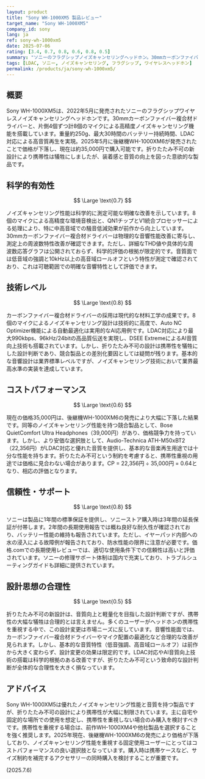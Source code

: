 ```yaml
---
layout: product
title: "Sony WH-1000XM5 製品レビュー"
target_name: "Sony WH-1000XM5"
company_id: sony
lang: ja
ref: sony-wh-1000xm5
date: 2025-07-06
rating: [3.4, 0.7, 0.8, 0.6, 0.8, 0.5]
summary: "ソニーのフラグシップノイズキャンセリングヘッドホン。30mmカーボンファイバー複合材ドライバーと8個のマイクによる業界最高クラスのノイズキャンセリング性能を実現。LDAC対応、最大30時間のバッテリー持続時間を誇る。2025年に後継機WH-1000XM6が発売され価格が下落したが、約35,000円での高性能は評価できる。ただし折りたたみ不可の設計思想に疑問が残る。"
tags: [LDAC, ソニー, ノイズキャンセリング, フラグシップ, ワイヤレスヘッドホン]
permalink: /products/ja/sony-wh-1000xm5/
---
```

## 概要

Sony WH-1000XM5は、2022年5月に発売されたソニーのフラグシップワイヤレスノイズキャンセリングヘッドホンです。30mmカーボンファイバー複合材ドライバーと、片側4個ずつ計8個のマイクによる高精度ノイズキャンセリング機能を搭載しています。重量約250g、最大30時間のバッテリー持続時間、LDAC対応による高音質再生を実現。2025年5月に後継機WH-1000XM6が発売されたことで価格が下落し、現在は約35,000円で購入可能です。折りたたみ不可の新設計により携帯性は犠牲にしましたが、装着感と音質の向上を図った意欲的な製品です。

## 科学的有効性

$$ \Large \text{0.7} $$

ノイズキャンセリング性能は科学的に測定可能な明確な改善を示しています。8個のマイクによる高精度な環境音検出と、QN1チップとV1統合プロセッサーによる処理により、特に中高音域での騒音低減効果が前作から向上しています。30mmカーボンファイバー複合材ドライバーは物理的な音響性能改善に寄与し、測定上の周波数特性改善が確認できます。ただし、詳細なTHD値や具体的な周波数応答グラフは公開されておらず、科学的評価の根拠が限定的です。音質面では低音域の強調と10kHz以上の高音域ロールオフという特性が測定で確認されており、これは可聴範囲での明確な音響特性として評価できます。

## 技術レベル

$$ \Large \text{0.8} $$

カーボンファイバー複合材ドライバーの採用は現代的な材料工学の成果です。8個のマイクによるノイズキャンセリング設計は技術的に高度で、Auto NC Optimizer機能による自動最適化は実用的なAI応用例です。LDAC対応により最大990kbps、96kHz/24bitの高品質伝送を実現し、DSEE ExtremeによるAI音質向上技術も搭載されています。しかし、折りたたみ不可の設計は携帯性を犠牲にした設計判断であり、競合製品との差別化要因としては疑問が残ります。基本的な音響設計は業界標準レベルですが、ノイズキャンセリング技術において業界最高水準の実装を達成しています。

## コストパフォーマンス

$$ \Large \text{0.6} $$

現在の価格35,000円は、後継機WH-1000XM6の発売により大幅に下落した結果です。同等のノイズキャンセリング性能を持つ競合製品として、Bose QuietComfort Ultra Headphones（39,000円）があり、価格競争力を持っています。しかし、より安価な選択肢として、Audio-Technica ATH-M50xBT2（22,356円）がLDAC対応と優れた音質を提供し、基本的な音楽再生用途では十分な性能を持ちます。折りたたみ不可という制約を考慮すると、携帯性重視の用途では価格に見合わない場合があります。CP = 22,356円 ÷ 35,000円 = 0.64となり、相応の評価となります。

## 信頼性・サポート

$$ \Large \text{0.8} $$

ソニーは製品に1年間の標準保証を提供し、ソニーストア購入時は3年間の延長保証が付帯します。2年間の長期使用報告では概ね良好な耐久性が確認されており、バッテリー性能の維持も報告されています。ただし、イヤーパッド内部への水の浸入による故障例が報告されており、防水性能の限界に注意が必要です。価格.comでの長期使用レビューでは、適切な使用条件下での信頼性は高いと評価されています。ソニーの修理サポート体制は国内で充実しており、トラブルシューティングガイドも詳細に提供されています。

## 設計思想の合理性

$$ \Large \text{0.5} $$

折りたたみ不可の新設計は、音質向上と軽量化を目指した設計判断ですが、携帯性の大幅な犠牲は合理的とは言えません。多くのユーザーがヘッドホンの携帯性を重視する中で、この設計変更は市場ニーズに反しています。音響性能面では、カーボンファイバー複合材ドライバーやマイク配置の最適化など合理的な改善が見られます。しかし、基本的な音質特性（低音強調、高音域ロールオフ）は前作から大きく変わらず、設計変更の効果は限定的です。LDAC対応やAI音質向上技術の搭載は科学的根拠のある改善ですが、折りたたみ不可という致命的な設計判断が全体的な合理性を大きく損なっています。

## アドバイス

Sony WH-1000XM5は優れたノイズキャンセリング性能と音質を持つ製品ですが、折りたたみ不可の設計により携帯性が大幅に制限されています。主に自宅や固定的な場所での使用を想定し、携帯性を重視しない場合のみ購入を検討すべきです。携帯性を重視する場合は、前作WH-1000XM4や他社製品を選択することを強く推奨します。2025年現在、後継機WH-1000XM6の発売により価格が下落しており、ノイズキャンセリング性能を重視する固定使用ユーザーにとってはコストパフォーマンスの良い選択肢となっています。購入時は携帯ケースなど、サイズ制約を補完するアクセサリーの同時購入を検討することが重要です。

(2025.7.6)